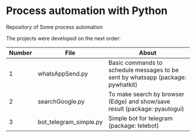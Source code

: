 # Process automation with Python

Repository of Some process automation

The projects were developed on the next order:

Number  | File              | About      
------- | ------------------| ---------------------                               
1       | whatsAppSend.py   | Basic commands to schedule messages to be sent by whatsapp (package: pywhatkit)  
2       | searchGoogle.py   | To make search by browser (Edge) and show/save result (package: pyautogui)                 
3       | bot_telegram_simple.py | Simple bot for telegram (package: telebot)                       

